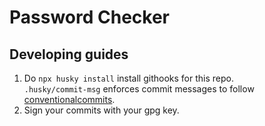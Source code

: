 # Password Checker




## Developing guides

1. Do `npx husky install` install githooks for this repo.  
`.husky/commit-msg` enforces commit messages to follow [conventionalcommits](https://www.conventionalcommits.org/en/v1.0.0/).  
2. Sign your commits with your gpg key.

